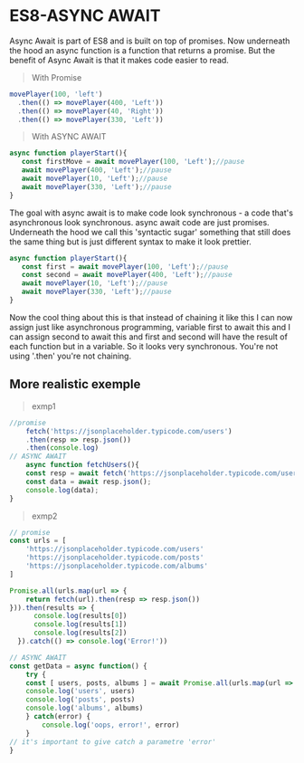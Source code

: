 # ES8-ASYNC AWAIT
Async Await is part of ES8 and is built on top of promises. Now underneath the hood an async function is a function that returns a promise. But the benefit of Async Await is that it makes code easier to read.
> With Promise
 ```js
movePlayer(100, 'left')
   .then(() => movePlayer(400, 'Left'))
   .then(() => movePlayer(40, 'Right'))
   .then(() => movePlayer(330, 'Left'))
```
> With ASYNC AWAIT
 ```js
async function playerStart(){
    const firstMove = await movePlayer(100, 'Left');//pause
    await movePlayer(400, 'Left');//pause
    await movePlayer(10, 'Left');//pause
    await movePlayer(330, 'Left');//pause
}
```
The goal with async await is to make code look synchronous - a code that's asynchronous look synchronous. 
async await code are just promises. Underneath the hood we call this 'syntactic sugar' something that still does the same thing but is just different syntax to make it look prettier.
 ```js
async function playerStart(){
    const first = await movePlayer(100, 'Left');//pause
    const second = await movePlayer(400, 'Left');//pause
    await movePlayer(10, 'Left');//pause
    await movePlayer(330, 'Left');//pause
}
```
Now the cool thing about this is that instead of chaining it like this I can now assign just like asynchronous programming, variable first to await this and I can assign second to await this and first and second will have the result of each function but in a variable. So it looks very synchronous. You're not using '.then' you're not chaining.
## More realistic exemple
> exmp1
```js
//promise
    fetch('https://jsonplaceholder.typicode.com/users')
    .then(resp => resp.json())
    .then(console.log)
// ASYNC AWAIT
    async function fetchUsers(){
    const resp = await fetch('https://jsonplaceholder.typicode.com/users')
    const data = await resp.json();
    console.log(data);
}
```
> exmp2
```js
// promise
const urls = [
    'https://jsonplaceholder.typicode.com/users'
    'https://jsonplaceholder.typicode.com/posts'
    'https://jsonplaceholder.typicode.com/albums'
]

Promise.all(urls.map(url => {
    return fetch(url).then(resp => resp.json())
})).then(results => {
      console.log(results[0])
      console.log(results[1])
      console.log(results[2])
  }).catch(() => console.log('Error!'))

// ASYNC AWAIT
const getData = async function() {
    try {
    const [ users, posts, albums ] = await Promise.all(urls.map(url => fetch(url).then(resp => resp.json())))
    console.log('users', users)
    console.log('posts', posts)
    console.log('albums', albums)
    } catch(error) {
        console.log('oops, error!', error)
    }
// it's important to give catch a parametre 'error'
}
```
